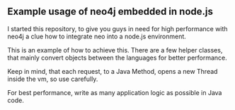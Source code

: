 ## Example usage of neo4j embedded in node.js

I started this repository, to give you guys in need for high performance with neo4j a clue how to integrate neo into a node.js environment.

This is an example of how to achieve this. There are a few helper classes, that mainly convert objects between the languages for better performance.

Keep in mind, that each request, to a Java Method, opens a new Thread inside the vm, so use carefully.


For best performance, write as many application logic as possible in Java code.